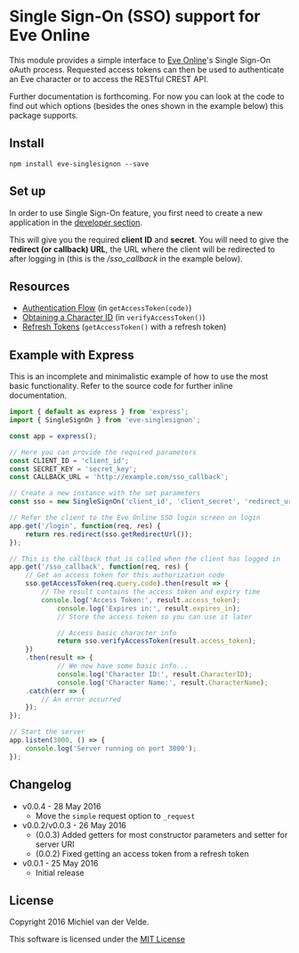 # Single Sign-On (SSO) support for Eve Online

This module provides a simple interface to [Eve Online](https://eve-online.com)'s Single Sign-On
oAuth process. Requested access tokens can then be used to authenticate an Eve
character or to access the RESTful CREST API.

Further documentation is forthcoming. For now you can look at the code to find out
which options (besides the ones shown in the example below) this package supports.

## Install

```
npm install eve-singlesignon --save
```

## Set up

In order to use Single Sign-On feature, you first need to create a new application
in the [developer section](https://developers.eveonline.com).

This will give you the required **client ID** and **secret**. You will need to give
the **redirect (or callback) URL**, the URL where the client will be redirected to after logging in
(this is the */sso_callback* in the example below).

## Resources

* [Authentication Flow](http://eveonline-third-party-documentation.readthedocs.io/en/latest/sso/authentication.html) (in `getAccessToken(code)`)
* [Obtaining a Character ID](http://eveonline-third-party-documentation.readthedocs.io/en/latest/sso/obtaincharacterid.html) (in `verifyAccessToken()`)
* [Refresh Tokens](http://eveonline-third-party-documentation.readthedocs.io/en/latest/sso/refreshtokens.html) (`getAccessToken()` with a refresh token)

## Example with Express

This is an incomplete and minimalistic example of how to use the most basic
functionality. Refer to the source code for further inline documentation.

```js
import { default as express } from 'express';
import { SingleSignOn } from 'eve-singlesignon';

const app = express();

// Here you can provide the required parameters
const CLIENT_ID = 'client_id';
const SECRET_KEY = 'secret_key';
const CALLBACK_URL = 'http://example.com/sso_callback';

// Create a new instance with the set parameters
const sso = new SingleSignOn('client_id', 'client_secret', 'redirect_url');

// Refer the client to the Eve Online SSO login screen on login
app.get('/login', function(req, res) {
	return res.redirect(sso.getRedirectUrl());
});

// This is the callback that is called when the client has logged in
app.get('/sso_callback', function(req, res) {
	// Get an access token for this authorization code
  	sso.getAccessToken(req.query.code).then(result => {
		// The result contains the access token and expiry time
		console.log('Access Token:', result.access_token);
    		console.log('Expires in:', result.expires_in);
    		// Store the access token so you can use it later

    		// Access basic character info
    		return sso.verifyAccessToken(result.access_token);
  	})
  	.then(result => {
    		// We now have some basic info...
    		console.log('Character ID:', result.CharacterID);
    		console.log('Character Name:', result.CharacterName);
  	.catch(err => {
    	// An error occurred
  	});
});

// Start the server
app.listen(3000, () => {
	console.log('Server running on port 3000');
});
```

## Changelog

* v0.0.4 - 28 May 2016
  * Move the `simple` request option to `_request`
* v0.0.2/v0.0.3 - 26 May 2016
  * (0.0.3) Added getters for most constructor parameters and setter for server URI
  * (0.0.2) Fixed getting an access token from a refresh token
* v0.0.1 - 25 May 2016
  * Initial release

## License

Copyright 2016 Michiel van der Velde.

This software is licensed under the [MIT License](LICENSE)
